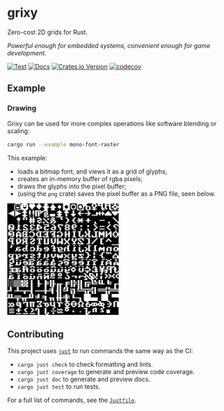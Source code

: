 # grixy

Zero-cost 2D grids for Rust.

_Powerful enough for embedded systems, convenient enough for game development._

[![Test](https://github.com/crates-lurey-io/grixy/actions/workflows/test.yml/badge.svg)](https://github.com/crates-lurey-io/grixy/actions/workflows/test.yml)
[![Docs](https://github.com/crates-lurey-io/grixy/actions/workflows/docs.yml/badge.svg)](https://github.com/crates-lurey-io/grixy/actions/workflows/docs.yml)
[![Crates.io Version](https://img.shields.io/crates/v/grixy)](https://crates.io/crates/grixy)
[![codecov](https://codecov.io/gh/crates-lurey-io/grixy/graph/badge.svg?token=Z3VUWA3WYY)](https://codecov.io/gh/crates-lurey-io/grixy)

## Example

### Drawing

Grixy can be used for more complex operations like software blending or scaling:

```sh
cargo run --example mono-font-raster
```

This example:

- loads a bitmap font, and views it as a grid of glyphs;
- creates an in-memory buffer of rgba pixels;
- draws the glyphs into the pixel buffer;
- (using the `png` crate) saves the pixel buffer as a PNG file, seen below.

![Loading and rendering an 8x8 font](examples/mono-font-raster-out.png)

## Contributing

This project uses [`just`][] to run commands the same way as the CI:

- `cargo just check` to check formatting and lints.
- `cargo just coverage` to generate and preview code coverage.
- `cargo just doc` to generate and preview docs.
- `cargo just test` to run tests.

[`just`]: https://crates.io/crates/just

For a full list of commands, see the [`Justfile`](./Justfile).
